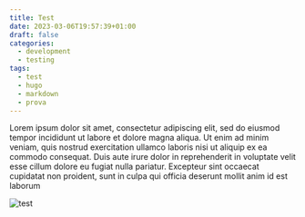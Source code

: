 ```yaml
---
title: Test
date: 2023-03-06T19:57:39+01:00
draft: false
categories:
  - development
  - testing
tags:
  - test
  - hugo
  - markdown
  - prova
---
```



Lorem ipsum dolor sit amet, consectetur adipiscing elit, sed do eiusmod tempor incididunt ut labore et dolore magna aliqua. Ut enim ad minim veniam, quis nostrud exercitation ullamco laboris nisi ut aliquip ex ea commodo consequat. Duis aute irure dolor in reprehenderit in voluptate velit esse cillum dolore eu fugiat nulla pariatur. Excepteur sint occaecat cupidatat non proident, sunt in culpa qui officia deserunt mollit anim id est laborum


![test](/images/Test/20230306111358.png)
